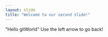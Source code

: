```yaml
---
layout: slide
title: "Welcome to our second slide!"
---
```

"Hello gitWorld"
Use the left arrow to go back!

